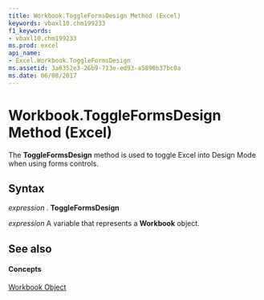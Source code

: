 ```yaml
---
title: Workbook.ToggleFormsDesign Method (Excel)
keywords: vbaxl10.chm199233
f1_keywords:
- vbaxl10.chm199233
ms.prod: excel
api_name:
- Excel.Workbook.ToggleFormsDesign
ms.assetid: 3a6352e3-26b9-713e-ed93-a5890b37bc0a
ms.date: 06/08/2017
---
```



# Workbook.ToggleFormsDesign Method (Excel)

The **ToggleFormsDesign** method is used to toggle Excel into Design Mode when using forms controls.


## Syntax

 _expression_ . **ToggleFormsDesign**

 _expression_ A variable that represents a **Workbook** object.


## See also


#### Concepts


[Workbook Object](workbook-object-excel.md)

